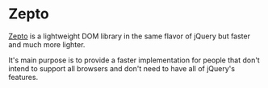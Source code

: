# Zepto

[Zepto](http://zeptojs.com/) is a lightweight DOM library in the same flavor of jQuery but faster and much more lighter.

It's main purpose is to provide a faster implementation for people that don't intend to support all browsers and don't
need to have all of jQuery's features.
